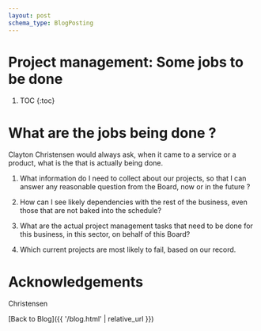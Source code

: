 ```yaml
---
layout: post
schema_type: BlogPosting
---
```


# Project management: Some jobs to be done


1. TOC
{:toc}

# What are the jobs being done ?

Clayton Christensen would always ask, when it came to a service or a product, what is the that is actually being done. 

1. What information do I need to collect about our projects, so that I can answer any reasonable question from the Board, now or in the future ?

1. How can I see likely dependencies with the rest of the business, even those that are not baked into the schedule?

1. What are the actual project management tasks that need to be done for this business, in this sector, on behalf of this Board?

1. Which current projects are most likely to fail, based on our record. 





# Acknowledgements
Christensen

[Back to Blog]({{ '/blog.html' | relative_url }})
